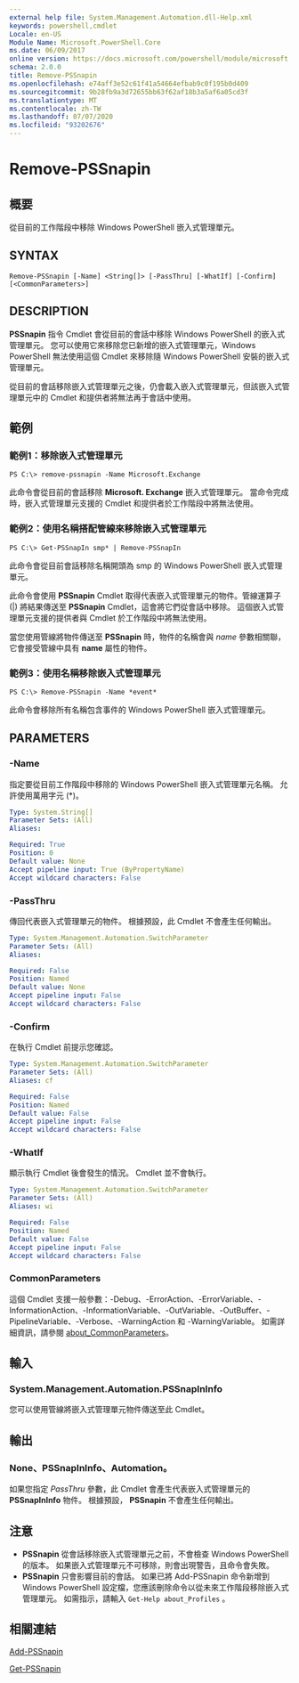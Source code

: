 ```yaml
---
external help file: System.Management.Automation.dll-Help.xml
keywords: powershell,cmdlet
Locale: en-US
Module Name: Microsoft.PowerShell.Core
ms.date: 06/09/2017
online version: https://docs.microsoft.com/powershell/module/microsoft.powershell.core/remove-pssnapin?view=powershell-5.1&WT.mc_id=ps-gethelp
schema: 2.0.0
title: Remove-PSSnapin
ms.openlocfilehash: e74aff3e52c61f41a54664efbab9c0f195b0d409
ms.sourcegitcommit: 9b28fb9a3d72655bb63f62af18b3a5af6a05cd3f
ms.translationtype: MT
ms.contentlocale: zh-TW
ms.lasthandoff: 07/07/2020
ms.locfileid: "93202676"
---
```

# Remove-PSSnapin

## 概要
從目前的工作階段中移除 Windows PowerShell 嵌入式管理單元。

## SYNTAX

```
Remove-PSSnapin [-Name] <String[]> [-PassThru] [-WhatIf] [-Confirm] [<CommonParameters>]
```

## DESCRIPTION
**PSSnapin** 指令 Cmdlet 會從目前的會話中移除 Windows PowerShell 的嵌入式管理單元。
您可以使用它來移除您已新增的嵌入式管理單元，Windows PowerShell 無法使用這個 Cmdlet 來移除隨 Windows PowerShell 安裝的嵌入式管理單元。

從目前的會話移除嵌入式管理單元之後，仍會載入嵌入式管理單元，但該嵌入式管理單元中的 Cmdlet 和提供者將無法再于會話中使用。

## 範例

### 範例1：移除嵌入式管理單元

```
PS C:\> remove-pssnapin -Name Microsoft.Exchange
```

此命令會從目前的會話移除 **Microsoft. Exchange** 嵌入式管理單元。
當命令完成時，嵌入式管理單元支援的 Cmdlet 和提供者於工作階段中將無法使用。

### 範例2：使用名稱搭配管線來移除嵌入式管理單元

```
PS C:\> Get-PSSnapIn smp* | Remove-PSSnapIn
```

此命令會從目前會話移除名稱開頭為 smp 的 Windows PowerShell 嵌入式管理單元。

此命令會使用 **PSSnapin** Cmdlet 取得代表嵌入式管理單元的物件。管線運算子 (|) 將結果傳送至 **PSSnapin** Cmdlet，這會將它們從會話中移除。
這個嵌入式管理單元支援的提供者與 Cmdlet 於工作階段中將無法使用。

當您使用管線將物件傳送至 **PSSnapin** 時，物件的名稱會與 *name* 參數相關聯，它會接受管線中具有 **name** 屬性的物件。

### 範例3：使用名稱移除嵌入式管理單元

```
PS C:\> Remove-PSSnapin -Name *event*
```

此命令會移除所有名稱包含事件的 Windows PowerShell 嵌入式管理單元。

## PARAMETERS

### -Name
指定要從目前工作階段中移除的 Windows PowerShell 嵌入式管理單元名稱。
允許使用萬用字元 (*)。

```yaml
Type: System.String[]
Parameter Sets: (All)
Aliases:

Required: True
Position: 0
Default value: None
Accept pipeline input: True (ByPropertyName)
Accept wildcard characters: False
```

### -PassThru
傳回代表嵌入式管理單元的物件。
根據預設，此 Cmdlet 不會產生任何輸出。

```yaml
Type: System.Management.Automation.SwitchParameter
Parameter Sets: (All)
Aliases:

Required: False
Position: Named
Default value: None
Accept pipeline input: False
Accept wildcard characters: False
```

### -Confirm
在執行 Cmdlet 前提示您確認。

```yaml
Type: System.Management.Automation.SwitchParameter
Parameter Sets: (All)
Aliases: cf

Required: False
Position: Named
Default value: False
Accept pipeline input: False
Accept wildcard characters: False
```

### -WhatIf
顯示執行 Cmdlet 後會發生的情況。
Cmdlet 並不會執行。

```yaml
Type: System.Management.Automation.SwitchParameter
Parameter Sets: (All)
Aliases: wi

Required: False
Position: Named
Default value: False
Accept pipeline input: False
Accept wildcard characters: False
```

### CommonParameters
這個 Cmdlet 支援一般參數：-Debug、-ErrorAction、-ErrorVariable、-InformationAction、-InformationVariable、-OutVariable、-OutBuffer、-PipelineVariable、-Verbose、-WarningAction 和 -WarningVariable。 如需詳細資訊，請參閱 [about_CommonParameters](https://go.microsoft.com/fwlink/?LinkID=113216)。

## 輸入

### System.Management.Automation.PSSnapInInfo
您可以使用管線將嵌入式管理單元物件傳送至此 Cmdlet。

## 輸出

### None、PSSnapInInfo、Automation。
如果您指定 *PassThru* 參數，此 Cmdlet 會產生代表嵌入式管理單元的 **PSSnapInInfo** 物件。
根據預設， **PSSnapin** 不會產生任何輸出。

## 注意

* **PSSnapin** 從會話移除嵌入式管理單元之前，不會檢查 Windows PowerShell 的版本。 如果嵌入式管理單元不可移除，則會出現警告，且命令會失敗。
* **PSSnapin** 只會影響目前的會話。 如果已將 Add-PSSnapin 命令新增到 Windows PowerShell 設定檔，您應該刪除命令以從未來工作階段移除嵌入式管理單元。 如需指示，請輸入 `Get-Help about_Profiles` 。

## 相關連結

[Add-PSSnapin](Add-PSSnapin.md)

[Get-PSSnapin](Get-PSSnapin.md)
